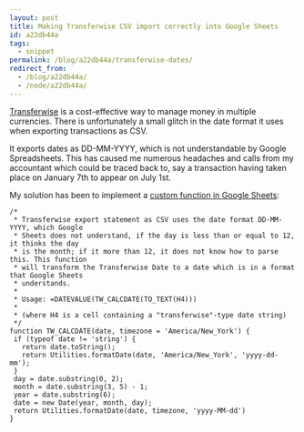```yaml
---
layout: post
title: Making Transferwise CSV import correctly into Google Sheets
id: a22db44a
tags:
  - snippet
permalink: /blog/a22db44a/transferwise-dates/
redirect_from:
  - /blog/a22db44a/
  - /node/a22db44a/
---
```

[Transferwise](https://transferwise.com/ca) is a cost-effective way to manage money in multiple currencies. There is unfortunately a small glitch in the date format it uses when exporting transactions as CSV.

It exports dates as DD-MM-YYYY, which is not understandable by Google Spreadsheets. This has caused me numerous headaches and calls from my accountant which could be traced back to, say a transaction having taken place on January 7th to appear on July 1st. 

My solution has been to implement a [custom function in Google Sheets](https://developers.google.com/apps-script/guides/sheets/functions):

    /*
     * Transferwise export statement as CSV uses the date format DD-MM-YYYY, which Google 
     * Sheets does not understand, if the day is less than or equal to 12, it thinks the day 
     * is the month; if it more than 12, it does not know how to parse this. This function
     * will transform the Transferwise Date to a date which is in a format that Google Sheets
     * understands.
     * 
     * Usage: =DATEVALUE(TW_CALCDATE(TO_TEXT(H4)))
     *
     * (where H4 is a cell containing a "transferwise"-type date string)
     */
    function TW_CALCDATE(date, timezone = 'America/New_York') {
     if (typeof date != 'string') {
       return date.toString();
       return Utilities.formatDate(date, 'America/New_York', 'yyyy-dd-mm');
     }
     day = date.substring(0, 2);
     month = date.substring(3, 5) - 1;
     year = date.substring(6);
     date = new Date(year, month, day);
     return Utilities.formatDate(date, timezone, 'yyyy-MM-dd')
    }
